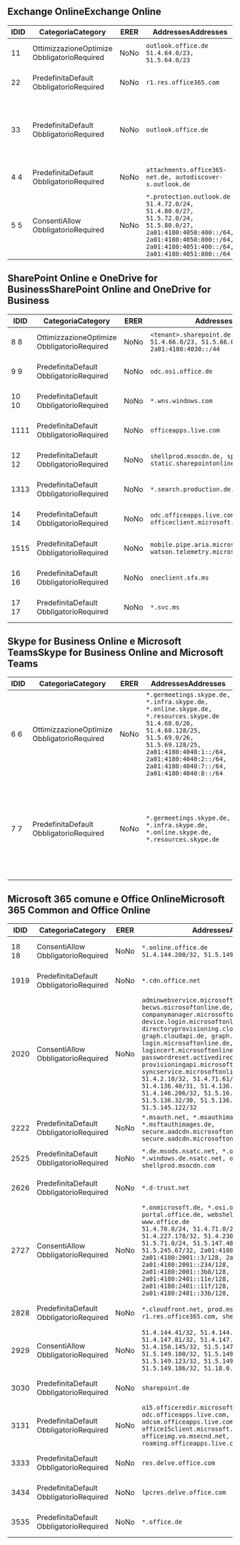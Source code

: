 <!--THIS FILE IS AUTOMATICALLY GENERATED. MANUAL CHANGES WILL BE OVERWRITTEN.-->
<!--Please contact the Office 365 Endpoints team with any questions.-->
<!--Germany endpoints version 2020120100-->
<!--File generated 2021-05-18 11:00:55.7922-->

## <a name="exchange-online"></a><span data-ttu-id="2fd82-101">Exchange Online</span><span class="sxs-lookup"><span data-stu-id="2fd82-101">Exchange Online</span></span>

<span data-ttu-id="2fd82-102">ID</span><span class="sxs-lookup"><span data-stu-id="2fd82-102">ID</span></span> | <span data-ttu-id="2fd82-103">Categoria</span><span class="sxs-lookup"><span data-stu-id="2fd82-103">Category</span></span> | <span data-ttu-id="2fd82-104">ER</span><span class="sxs-lookup"><span data-stu-id="2fd82-104">ER</span></span> | <span data-ttu-id="2fd82-105">Addresses</span><span class="sxs-lookup"><span data-stu-id="2fd82-105">Addresses</span></span> | <span data-ttu-id="2fd82-106">Porte</span><span class="sxs-lookup"><span data-stu-id="2fd82-106">Ports</span></span>
-- | -------------------- | -- | ----------------------------------------------------------------------------------------------------------------------------------------------------------------------------------------- | -------------------------------
<span data-ttu-id="2fd82-107">1</span><span class="sxs-lookup"><span data-stu-id="2fd82-107">1</span></span> | <span data-ttu-id="2fd82-108">Ottimizzazione</span><span class="sxs-lookup"><span data-stu-id="2fd82-108">Optimize</span></span><BR><span data-ttu-id="2fd82-109">Obbligatorio</span><span class="sxs-lookup"><span data-stu-id="2fd82-109">Required</span></span> | <span data-ttu-id="2fd82-110">No</span><span class="sxs-lookup"><span data-stu-id="2fd82-110">No</span></span> | `outlook.office.de`<BR>`51.4.64.0/23, 51.5.64.0/23` | <span data-ttu-id="2fd82-111">**TCP:** 443, 80</span><span class="sxs-lookup"><span data-stu-id="2fd82-111">**TCP:** 443, 80</span></span>
<span data-ttu-id="2fd82-112">2</span><span class="sxs-lookup"><span data-stu-id="2fd82-112">2</span></span> | <span data-ttu-id="2fd82-113">Predefinita</span><span class="sxs-lookup"><span data-stu-id="2fd82-113">Default</span></span><BR><span data-ttu-id="2fd82-114">Obbligatorio</span><span class="sxs-lookup"><span data-stu-id="2fd82-114">Required</span></span> | <span data-ttu-id="2fd82-115">No</span><span class="sxs-lookup"><span data-stu-id="2fd82-115">No</span></span> | `r1.res.office365.com` | <span data-ttu-id="2fd82-116">**TCP:** 443, 80</span><span class="sxs-lookup"><span data-stu-id="2fd82-116">**TCP:** 443, 80</span></span>
<span data-ttu-id="2fd82-117">3</span><span class="sxs-lookup"><span data-stu-id="2fd82-117">3</span></span> | <span data-ttu-id="2fd82-118">Predefinita</span><span class="sxs-lookup"><span data-stu-id="2fd82-118">Default</span></span><BR><span data-ttu-id="2fd82-119">Obbligatorio</span><span class="sxs-lookup"><span data-stu-id="2fd82-119">Required</span></span> | <span data-ttu-id="2fd82-120">No</span><span class="sxs-lookup"><span data-stu-id="2fd82-120">No</span></span> | `outlook.office.de` | <span data-ttu-id="2fd82-121">**TCP:** 143, 25, 587, 993, 995</span><span class="sxs-lookup"><span data-stu-id="2fd82-121">**TCP:** 143, 25, 587, 993, 995</span></span>
<span data-ttu-id="2fd82-122">4 </span><span class="sxs-lookup"><span data-stu-id="2fd82-122">4</span></span> | <span data-ttu-id="2fd82-123">Predefinita</span><span class="sxs-lookup"><span data-stu-id="2fd82-123">Default</span></span><BR><span data-ttu-id="2fd82-124">Obbligatorio</span><span class="sxs-lookup"><span data-stu-id="2fd82-124">Required</span></span> | <span data-ttu-id="2fd82-125">No</span><span class="sxs-lookup"><span data-stu-id="2fd82-125">No</span></span> | `attachments.office365-net.de, autodiscover-s.outlook.de` | <span data-ttu-id="2fd82-126">**TCP:** 443, 80</span><span class="sxs-lookup"><span data-stu-id="2fd82-126">**TCP:** 443, 80</span></span>
<span data-ttu-id="2fd82-127">5 </span><span class="sxs-lookup"><span data-stu-id="2fd82-127">5</span></span> | <span data-ttu-id="2fd82-128">Consenti</span><span class="sxs-lookup"><span data-stu-id="2fd82-128">Allow</span></span><BR><span data-ttu-id="2fd82-129">Obbligatorio</span><span class="sxs-lookup"><span data-stu-id="2fd82-129">Required</span></span> | <span data-ttu-id="2fd82-130">No</span><span class="sxs-lookup"><span data-stu-id="2fd82-130">No</span></span> | `*.protection.outlook.de`<BR>`51.4.72.0/24, 51.4.80.0/27, 51.5.72.0/24, 51.5.80.0/27, 2a01:4180:4050:400::/64, 2a01:4180:4050:800::/64, 2a01:4180:4051:400::/64, 2a01:4180:4051:800::/64` | <span data-ttu-id="2fd82-131">**TCP:** 25, 443</span><span class="sxs-lookup"><span data-stu-id="2fd82-131">**TCP:** 25, 443</span></span>

## <a name="sharepoint-online-and-onedrive-for-business"></a><span data-ttu-id="2fd82-132">SharePoint Online e OneDrive for Business</span><span class="sxs-lookup"><span data-stu-id="2fd82-132">SharePoint Online and OneDrive for Business</span></span>

<span data-ttu-id="2fd82-133">ID</span><span class="sxs-lookup"><span data-stu-id="2fd82-133">ID</span></span> | <span data-ttu-id="2fd82-134">Categoria</span><span class="sxs-lookup"><span data-stu-id="2fd82-134">Category</span></span> | <span data-ttu-id="2fd82-135">ER</span><span class="sxs-lookup"><span data-stu-id="2fd82-135">ER</span></span> | <span data-ttu-id="2fd82-136">Addresses</span><span class="sxs-lookup"><span data-stu-id="2fd82-136">Addresses</span></span> | <span data-ttu-id="2fd82-137">Porte</span><span class="sxs-lookup"><span data-stu-id="2fd82-137">Ports</span></span>
-- | -------------------- | -- | ------------------------------------------------------------------------------ | ----------------
<span data-ttu-id="2fd82-138">8 </span><span class="sxs-lookup"><span data-stu-id="2fd82-138">8</span></span> | <span data-ttu-id="2fd82-139">Ottimizzazione</span><span class="sxs-lookup"><span data-stu-id="2fd82-139">Optimize</span></span><BR><span data-ttu-id="2fd82-140">Obbligatorio</span><span class="sxs-lookup"><span data-stu-id="2fd82-140">Required</span></span> | <span data-ttu-id="2fd82-141">No</span><span class="sxs-lookup"><span data-stu-id="2fd82-141">No</span></span> | `<tenant>.sharepoint.de`<BR>`51.4.66.0/23, 51.5.66.0/23, 2a01:4180:4030::/44` | <span data-ttu-id="2fd82-142">**TCP:** 443, 80</span><span class="sxs-lookup"><span data-stu-id="2fd82-142">**TCP:** 443, 80</span></span>
<span data-ttu-id="2fd82-143">9 </span><span class="sxs-lookup"><span data-stu-id="2fd82-143">9</span></span> | <span data-ttu-id="2fd82-144">Predefinita</span><span class="sxs-lookup"><span data-stu-id="2fd82-144">Default</span></span><BR><span data-ttu-id="2fd82-145">Obbligatorio</span><span class="sxs-lookup"><span data-stu-id="2fd82-145">Required</span></span> | <span data-ttu-id="2fd82-146">No</span><span class="sxs-lookup"><span data-stu-id="2fd82-146">No</span></span> | `odc.osi.office.de` | <span data-ttu-id="2fd82-147">**TCP:** 443, 80</span><span class="sxs-lookup"><span data-stu-id="2fd82-147">**TCP:** 443, 80</span></span>
<span data-ttu-id="2fd82-148">10  </span><span class="sxs-lookup"><span data-stu-id="2fd82-148">10</span></span> | <span data-ttu-id="2fd82-149">Predefinita</span><span class="sxs-lookup"><span data-stu-id="2fd82-149">Default</span></span><BR><span data-ttu-id="2fd82-150">Obbligatorio</span><span class="sxs-lookup"><span data-stu-id="2fd82-150">Required</span></span> | <span data-ttu-id="2fd82-151">No</span><span class="sxs-lookup"><span data-stu-id="2fd82-151">No</span></span> | `*.wns.windows.com` | <span data-ttu-id="2fd82-152">**TCP:** 443, 80</span><span class="sxs-lookup"><span data-stu-id="2fd82-152">**TCP:** 443, 80</span></span>
<span data-ttu-id="2fd82-153">11</span><span class="sxs-lookup"><span data-stu-id="2fd82-153">11</span></span> | <span data-ttu-id="2fd82-154">Predefinita</span><span class="sxs-lookup"><span data-stu-id="2fd82-154">Default</span></span><BR><span data-ttu-id="2fd82-155">Obbligatorio</span><span class="sxs-lookup"><span data-stu-id="2fd82-155">Required</span></span> | <span data-ttu-id="2fd82-156">No</span><span class="sxs-lookup"><span data-stu-id="2fd82-156">No</span></span> | `officeapps.live.com` | <span data-ttu-id="2fd82-157">**TCP:** 443, 80</span><span class="sxs-lookup"><span data-stu-id="2fd82-157">**TCP:** 443, 80</span></span>
<span data-ttu-id="2fd82-158">12 </span><span class="sxs-lookup"><span data-stu-id="2fd82-158">12</span></span> | <span data-ttu-id="2fd82-159">Predefinita</span><span class="sxs-lookup"><span data-stu-id="2fd82-159">Default</span></span><BR><span data-ttu-id="2fd82-160">Obbligatorio</span><span class="sxs-lookup"><span data-stu-id="2fd82-160">Required</span></span> | <span data-ttu-id="2fd82-161">No</span><span class="sxs-lookup"><span data-stu-id="2fd82-161">No</span></span> | `shellprod.msocdn.de, spoprod-a.akamaihd.net, static.sharepointonline.com` | <span data-ttu-id="2fd82-162">**TCP:** 443, 80</span><span class="sxs-lookup"><span data-stu-id="2fd82-162">**TCP:** 443, 80</span></span>
<span data-ttu-id="2fd82-163">13</span><span class="sxs-lookup"><span data-stu-id="2fd82-163">13</span></span> | <span data-ttu-id="2fd82-164">Predefinita</span><span class="sxs-lookup"><span data-stu-id="2fd82-164">Default</span></span><BR><span data-ttu-id="2fd82-165">Obbligatorio</span><span class="sxs-lookup"><span data-stu-id="2fd82-165">Required</span></span> | <span data-ttu-id="2fd82-166">No</span><span class="sxs-lookup"><span data-stu-id="2fd82-166">No</span></span> | `*.search.production.de.azuretrafficmanager.de` | <span data-ttu-id="2fd82-167">**TCP:** 443</span><span class="sxs-lookup"><span data-stu-id="2fd82-167">**TCP:** 443</span></span>
<span data-ttu-id="2fd82-168">14 </span><span class="sxs-lookup"><span data-stu-id="2fd82-168">14</span></span> | <span data-ttu-id="2fd82-169">Predefinita</span><span class="sxs-lookup"><span data-stu-id="2fd82-169">Default</span></span><BR><span data-ttu-id="2fd82-170">Obbligatorio</span><span class="sxs-lookup"><span data-stu-id="2fd82-170">Required</span></span> | <span data-ttu-id="2fd82-171">No</span><span class="sxs-lookup"><span data-stu-id="2fd82-171">No</span></span> | `odc.officeapps.live.com, officeclient.microsoft.com` | <span data-ttu-id="2fd82-172">**TCP:** 443, 80</span><span class="sxs-lookup"><span data-stu-id="2fd82-172">**TCP:** 443, 80</span></span>
<span data-ttu-id="2fd82-173">15</span><span class="sxs-lookup"><span data-stu-id="2fd82-173">15</span></span> | <span data-ttu-id="2fd82-174">Predefinita</span><span class="sxs-lookup"><span data-stu-id="2fd82-174">Default</span></span><BR><span data-ttu-id="2fd82-175">Obbligatorio</span><span class="sxs-lookup"><span data-stu-id="2fd82-175">Required</span></span> | <span data-ttu-id="2fd82-176">No</span><span class="sxs-lookup"><span data-stu-id="2fd82-176">No</span></span> | `mobile.pipe.aria.microsoft.com, ssw.live.com, watson.telemetry.microsoft.com` | <span data-ttu-id="2fd82-177">**TCP:** 443, 80</span><span class="sxs-lookup"><span data-stu-id="2fd82-177">**TCP:** 443, 80</span></span>
<span data-ttu-id="2fd82-178">16 </span><span class="sxs-lookup"><span data-stu-id="2fd82-178">16</span></span> | <span data-ttu-id="2fd82-179">Predefinita</span><span class="sxs-lookup"><span data-stu-id="2fd82-179">Default</span></span><BR><span data-ttu-id="2fd82-180">Obbligatorio</span><span class="sxs-lookup"><span data-stu-id="2fd82-180">Required</span></span> | <span data-ttu-id="2fd82-181">No</span><span class="sxs-lookup"><span data-stu-id="2fd82-181">No</span></span> | `oneclient.sfx.ms` | <span data-ttu-id="2fd82-182">**TCP:** 443, 80</span><span class="sxs-lookup"><span data-stu-id="2fd82-182">**TCP:** 443, 80</span></span>
<span data-ttu-id="2fd82-183">17 </span><span class="sxs-lookup"><span data-stu-id="2fd82-183">17</span></span> | <span data-ttu-id="2fd82-184">Predefinita</span><span class="sxs-lookup"><span data-stu-id="2fd82-184">Default</span></span><BR><span data-ttu-id="2fd82-185">Obbligatorio</span><span class="sxs-lookup"><span data-stu-id="2fd82-185">Required</span></span> | <span data-ttu-id="2fd82-186">No</span><span class="sxs-lookup"><span data-stu-id="2fd82-186">No</span></span> | `*.svc.ms` | <span data-ttu-id="2fd82-187">**TCP:** 443, 80</span><span class="sxs-lookup"><span data-stu-id="2fd82-187">**TCP:** 443, 80</span></span>

## <a name="skype-for-business-online-and-microsoft-teams"></a><span data-ttu-id="2fd82-188">Skype for Business Online e Microsoft Teams</span><span class="sxs-lookup"><span data-stu-id="2fd82-188">Skype for Business Online and Microsoft Teams</span></span>

<span data-ttu-id="2fd82-189">ID</span><span class="sxs-lookup"><span data-stu-id="2fd82-189">ID</span></span> | <span data-ttu-id="2fd82-190">Categoria</span><span class="sxs-lookup"><span data-stu-id="2fd82-190">Category</span></span> | <span data-ttu-id="2fd82-191">ER</span><span class="sxs-lookup"><span data-stu-id="2fd82-191">ER</span></span> | <span data-ttu-id="2fd82-192">Addresses</span><span class="sxs-lookup"><span data-stu-id="2fd82-192">Addresses</span></span> | <span data-ttu-id="2fd82-193">Porte</span><span class="sxs-lookup"><span data-stu-id="2fd82-193">Ports</span></span>
-- | -------------------- | -- | ----------------------------------------------------------------------------------------------------------------------------------------------------------------------------------------------------------------------------------------------- | --------------------------------------------------
<span data-ttu-id="2fd82-194">6 </span><span class="sxs-lookup"><span data-stu-id="2fd82-194">6</span></span> | <span data-ttu-id="2fd82-195">Ottimizzazione</span><span class="sxs-lookup"><span data-stu-id="2fd82-195">Optimize</span></span><BR><span data-ttu-id="2fd82-196">Obbligatorio</span><span class="sxs-lookup"><span data-stu-id="2fd82-196">Required</span></span> | <span data-ttu-id="2fd82-197">No</span><span class="sxs-lookup"><span data-stu-id="2fd82-197">No</span></span> | `*.germeetings.skype.de, *.infra.skype.de, *.online.skype.de, *.resources.skype.de`<BR>`51.4.68.0/26, 51.4.68.128/25, 51.5.69.0/26, 51.5.69.128/25, 2a01:4180:4040:1::/64, 2a01:4180:4040:2::/64, 2a01:4180:4040:7::/64, 2a01:4180:4040:8::/64` | <span data-ttu-id="2fd82-198">**TCP:** 443, 80</span><span class="sxs-lookup"><span data-stu-id="2fd82-198">**TCP:** 443, 80</span></span><BR><span data-ttu-id="2fd82-199">**UDP:** 3478</span><span class="sxs-lookup"><span data-stu-id="2fd82-199">**UDP:** 3478</span></span>
<span data-ttu-id="2fd82-200">7 </span><span class="sxs-lookup"><span data-stu-id="2fd82-200">7</span></span> | <span data-ttu-id="2fd82-201">Predefinita</span><span class="sxs-lookup"><span data-stu-id="2fd82-201">Default</span></span><BR><span data-ttu-id="2fd82-202">Obbligatorio</span><span class="sxs-lookup"><span data-stu-id="2fd82-202">Required</span></span> | <span data-ttu-id="2fd82-203">No</span><span class="sxs-lookup"><span data-stu-id="2fd82-203">No</span></span> | `*.germeetings.skype.de, *.infra.skype.de, *.online.skype.de, *.resources.skype.de` | <span data-ttu-id="2fd82-204">**TCP:** 5061, 50000-59999</span><span class="sxs-lookup"><span data-stu-id="2fd82-204">**TCP:** 5061, 50000-59999</span></span><BR><span data-ttu-id="2fd82-205">**UDP:** 50000-59999</span><span class="sxs-lookup"><span data-stu-id="2fd82-205">**UDP:** 50000-59999</span></span>

## <a name="microsoft-365-common-and-office-online"></a><span data-ttu-id="2fd82-206">Microsoft 365 comune e Office Online</span><span class="sxs-lookup"><span data-stu-id="2fd82-206">Microsoft 365 Common and Office Online</span></span>

<span data-ttu-id="2fd82-207">ID</span><span class="sxs-lookup"><span data-stu-id="2fd82-207">ID</span></span> | <span data-ttu-id="2fd82-208">Categoria</span><span class="sxs-lookup"><span data-stu-id="2fd82-208">Category</span></span> | <span data-ttu-id="2fd82-209">ER</span><span class="sxs-lookup"><span data-stu-id="2fd82-209">ER</span></span> | <span data-ttu-id="2fd82-210">Addresses</span><span class="sxs-lookup"><span data-stu-id="2fd82-210">Addresses</span></span> | <span data-ttu-id="2fd82-211">Porte</span><span class="sxs-lookup"><span data-stu-id="2fd82-211">Ports</span></span>
-- | ------------------- | -- | -------------------------------------------------------------------------------------------------------------------------------------------------------------------------------------------------------------------------------------------------------------------------------------------------------------------------------------------------------------------------------------------------------------------------------------------------------------------------------------------------------------------------------------------------------------------------------------------------------------------------- | ----------------
<span data-ttu-id="2fd82-212">18 </span><span class="sxs-lookup"><span data-stu-id="2fd82-212">18</span></span> | <span data-ttu-id="2fd82-213">Consenti</span><span class="sxs-lookup"><span data-stu-id="2fd82-213">Allow</span></span><BR><span data-ttu-id="2fd82-214">Obbligatorio</span><span class="sxs-lookup"><span data-stu-id="2fd82-214">Required</span></span> | <span data-ttu-id="2fd82-215">No</span><span class="sxs-lookup"><span data-stu-id="2fd82-215">No</span></span> | `*.online.office.de`<BR>`51.4.144.200/32, 51.5.149.3/32, 51.18.16.0/23` | <span data-ttu-id="2fd82-216">**TCP:** 443</span><span class="sxs-lookup"><span data-stu-id="2fd82-216">**TCP:** 443</span></span>
<span data-ttu-id="2fd82-217">19</span><span class="sxs-lookup"><span data-stu-id="2fd82-217">19</span></span> | <span data-ttu-id="2fd82-218">Predefinita</span><span class="sxs-lookup"><span data-stu-id="2fd82-218">Default</span></span><BR><span data-ttu-id="2fd82-219">Obbligatorio</span><span class="sxs-lookup"><span data-stu-id="2fd82-219">Required</span></span> | <span data-ttu-id="2fd82-220">No</span><span class="sxs-lookup"><span data-stu-id="2fd82-220">No</span></span> | `*.cdn.office.net` | <span data-ttu-id="2fd82-221">**TCP:** 443</span><span class="sxs-lookup"><span data-stu-id="2fd82-221">**TCP:** 443</span></span>
<span data-ttu-id="2fd82-222">20</span><span class="sxs-lookup"><span data-stu-id="2fd82-222">20</span></span> | <span data-ttu-id="2fd82-223">Consenti</span><span class="sxs-lookup"><span data-stu-id="2fd82-223">Allow</span></span><BR><span data-ttu-id="2fd82-224">Obbligatorio</span><span class="sxs-lookup"><span data-stu-id="2fd82-224">Required</span></span> | <span data-ttu-id="2fd82-225">No</span><span class="sxs-lookup"><span data-stu-id="2fd82-225">No</span></span> | `adminwebservice.microsoftonline.de, becws.microsoftonline.de, companymanager.microsoftonline.de, device.login.microsoftonline.de, directoryprovisioning.cloudapi.de, graph.cloudapi.de, graph.microsoft.de, login.microsoftonline.de, logincert.microsoftonline.de, pas.cloudapi.de, passwordreset.activedirectory.microsoftazure.de, provisioningapi.microsoftonline.de, syncservice.microsoftonline.de`<BR>`51.4.2.10/32, 51.4.71.61/32, 51.4.136.38/31, 51.4.136.40/31, 51.4.136.42/32, 51.4.146.38/32, 51.4.146.206/32, 51.5.16.7/32, 51.5.71.22/32, 51.5.136.32/30, 51.5.136.36/32, 51.5.145.29/32, 51.5.145.122/32` | <span data-ttu-id="2fd82-226">**TCP:** 443, 80</span><span class="sxs-lookup"><span data-stu-id="2fd82-226">**TCP:** 443, 80</span></span>
<span data-ttu-id="2fd82-227">22</span><span class="sxs-lookup"><span data-stu-id="2fd82-227">22</span></span> | <span data-ttu-id="2fd82-228">Predefinita</span><span class="sxs-lookup"><span data-stu-id="2fd82-228">Default</span></span><BR><span data-ttu-id="2fd82-229">Obbligatorio</span><span class="sxs-lookup"><span data-stu-id="2fd82-229">Required</span></span> | <span data-ttu-id="2fd82-230">No</span><span class="sxs-lookup"><span data-stu-id="2fd82-230">No</span></span> | `*.msauth.net, *.msauthimages.de, *.msftauth.net, *.msftauthimages.de, secure.aadcdn.microsoftonline-p.com, secure.aadcdn.microsoftonline-p.de` | <span data-ttu-id="2fd82-231">**TCP:** 443, 80</span><span class="sxs-lookup"><span data-stu-id="2fd82-231">**TCP:** 443, 80</span></span>
<span data-ttu-id="2fd82-232">25</span><span class="sxs-lookup"><span data-stu-id="2fd82-232">25</span></span> | <span data-ttu-id="2fd82-233">Predefinita</span><span class="sxs-lookup"><span data-stu-id="2fd82-233">Default</span></span><BR><span data-ttu-id="2fd82-234">Obbligatorio</span><span class="sxs-lookup"><span data-stu-id="2fd82-234">Required</span></span> | <span data-ttu-id="2fd82-235">No</span><span class="sxs-lookup"><span data-stu-id="2fd82-235">No</span></span> | `*.de.msods.nsatc.net, *.office.de.akadns.net, *.windows.de.nsatc.net, officehome.msocdn.de, shellprod.msocdn.com` | <span data-ttu-id="2fd82-236">**TCP:** 443, 80</span><span class="sxs-lookup"><span data-stu-id="2fd82-236">**TCP:** 443, 80</span></span>
<span data-ttu-id="2fd82-237">26</span><span class="sxs-lookup"><span data-stu-id="2fd82-237">26</span></span> | <span data-ttu-id="2fd82-238">Predefinita</span><span class="sxs-lookup"><span data-stu-id="2fd82-238">Default</span></span><BR><span data-ttu-id="2fd82-239">Obbligatorio</span><span class="sxs-lookup"><span data-stu-id="2fd82-239">Required</span></span> | <span data-ttu-id="2fd82-240">No</span><span class="sxs-lookup"><span data-stu-id="2fd82-240">No</span></span> | `*.d-trust.net` | <span data-ttu-id="2fd82-241">**TCP:** 443, 80</span><span class="sxs-lookup"><span data-stu-id="2fd82-241">**TCP:** 443, 80</span></span>
<span data-ttu-id="2fd82-242">27</span><span class="sxs-lookup"><span data-stu-id="2fd82-242">27</span></span> | <span data-ttu-id="2fd82-243">Consenti</span><span class="sxs-lookup"><span data-stu-id="2fd82-243">Allow</span></span><BR><span data-ttu-id="2fd82-244">Obbligatorio</span><span class="sxs-lookup"><span data-stu-id="2fd82-244">Required</span></span> | <span data-ttu-id="2fd82-245">No</span><span class="sxs-lookup"><span data-stu-id="2fd82-245">No</span></span> | `*.onmicrosoft.de, *.osi.office.de, office.de, portal.office.de, webshell.suite.office.de, www.office.de`<BR>`51.4.70.0/24, 51.4.71.0/24, 51.4.226.115/32, 51.4.227.178/32, 51.4.230.178/32, 51.5.70.0/24, 51.5.71.0/24, 51.5.147.48/32, 51.5.242.163/32, 51.5.245.67/32, 2a01:4180:2001::2/128, 2a01:4180:2001::3/128, 2a01:4180:2001::92/128, 2a01:4180:2001::234/128, 2a01:4180:2001::3b8/128, 2a01:4180:2401::5/128, 2a01:4180:2401::11e/128, 2a01:4180:2401::11f/128, 2a01:4180:2401::33b/128, 2a01:4180:2401::55b/128` | <span data-ttu-id="2fd82-246">**TCP:** 443, 80</span><span class="sxs-lookup"><span data-stu-id="2fd82-246">**TCP:** 443, 80</span></span>
<span data-ttu-id="2fd82-247">28</span><span class="sxs-lookup"><span data-stu-id="2fd82-247">28</span></span> | <span data-ttu-id="2fd82-248">Predefinita</span><span class="sxs-lookup"><span data-stu-id="2fd82-248">Default</span></span><BR><span data-ttu-id="2fd82-249">Obbligatorio</span><span class="sxs-lookup"><span data-stu-id="2fd82-249">Required</span></span> | <span data-ttu-id="2fd82-250">No</span><span class="sxs-lookup"><span data-stu-id="2fd82-250">No</span></span> | `*.cloudfront.net, prod.msocdn.de, r1.res.office365.com, shellprod.msocdn.de` | <span data-ttu-id="2fd82-251">**TCP:** 443, 80</span><span class="sxs-lookup"><span data-stu-id="2fd82-251">**TCP:** 443, 80</span></span>
<span data-ttu-id="2fd82-252">29</span><span class="sxs-lookup"><span data-stu-id="2fd82-252">29</span></span> | <span data-ttu-id="2fd82-253">Consenti</span><span class="sxs-lookup"><span data-stu-id="2fd82-253">Allow</span></span><BR><span data-ttu-id="2fd82-254">Obbligatorio</span><span class="sxs-lookup"><span data-stu-id="2fd82-254">Required</span></span> | <span data-ttu-id="2fd82-255">No</span><span class="sxs-lookup"><span data-stu-id="2fd82-255">No</span></span> | `51.4.144.41/32, 51.4.144.174/32, 51.4.145.38/32, 51.4.147.81/32, 51.4.147.233/32, 51.4.148.12/32, 51.4.150.145/32, 51.5.147.242/32, 51.5.149.100/32, 51.5.149.119/32, 51.5.149.123/32, 51.5.149.180/32, 51.5.149.186/32, 51.18.0.0/21` | <span data-ttu-id="2fd82-256">**TCP:** 443, 80</span><span class="sxs-lookup"><span data-stu-id="2fd82-256">**TCP:** 443, 80</span></span>
<span data-ttu-id="2fd82-257">30</span><span class="sxs-lookup"><span data-stu-id="2fd82-257">30</span></span> | <span data-ttu-id="2fd82-258">Predefinita</span><span class="sxs-lookup"><span data-stu-id="2fd82-258">Default</span></span><BR><span data-ttu-id="2fd82-259">Obbligatorio</span><span class="sxs-lookup"><span data-stu-id="2fd82-259">Required</span></span> | <span data-ttu-id="2fd82-260">No</span><span class="sxs-lookup"><span data-stu-id="2fd82-260">No</span></span> | `sharepoint.de` | <span data-ttu-id="2fd82-261">**TCP:** 443, 80</span><span class="sxs-lookup"><span data-stu-id="2fd82-261">**TCP:** 443, 80</span></span>
<span data-ttu-id="2fd82-262">31</span><span class="sxs-lookup"><span data-stu-id="2fd82-262">31</span></span> | <span data-ttu-id="2fd82-263">Predefinita</span><span class="sxs-lookup"><span data-stu-id="2fd82-263">Default</span></span><BR><span data-ttu-id="2fd82-264">Obbligatorio</span><span class="sxs-lookup"><span data-stu-id="2fd82-264">Required</span></span> | <span data-ttu-id="2fd82-265">No</span><span class="sxs-lookup"><span data-stu-id="2fd82-265">No</span></span> | `o15.officeredir.microsoft.com, odc.officeapps.live.com, odcsm.officeapps.live.com, office.microsoft.com, office15client.microsoft.com, officeimg.vo.msecnd.net, roaming.officeapps.live.com` | <span data-ttu-id="2fd82-266">**TCP:** 443, 80</span><span class="sxs-lookup"><span data-stu-id="2fd82-266">**TCP:** 443, 80</span></span>
<span data-ttu-id="2fd82-267">33</span><span class="sxs-lookup"><span data-stu-id="2fd82-267">33</span></span> | <span data-ttu-id="2fd82-268">Predefinita</span><span class="sxs-lookup"><span data-stu-id="2fd82-268">Default</span></span><BR><span data-ttu-id="2fd82-269">Obbligatorio</span><span class="sxs-lookup"><span data-stu-id="2fd82-269">Required</span></span> | <span data-ttu-id="2fd82-270">No</span><span class="sxs-lookup"><span data-stu-id="2fd82-270">No</span></span> | `res.delve.office.com` | <span data-ttu-id="2fd82-271">**TCP:** 443</span><span class="sxs-lookup"><span data-stu-id="2fd82-271">**TCP:** 443</span></span>
<span data-ttu-id="2fd82-272">34</span><span class="sxs-lookup"><span data-stu-id="2fd82-272">34</span></span> | <span data-ttu-id="2fd82-273">Predefinita</span><span class="sxs-lookup"><span data-stu-id="2fd82-273">Default</span></span><BR><span data-ttu-id="2fd82-274">Obbligatorio</span><span class="sxs-lookup"><span data-stu-id="2fd82-274">Required</span></span> | <span data-ttu-id="2fd82-275">No</span><span class="sxs-lookup"><span data-stu-id="2fd82-275">No</span></span> | `lpcres.delve.office.com` | <span data-ttu-id="2fd82-276">**TCP:** 443</span><span class="sxs-lookup"><span data-stu-id="2fd82-276">**TCP:** 443</span></span>
<span data-ttu-id="2fd82-277">35</span><span class="sxs-lookup"><span data-stu-id="2fd82-277">35</span></span> | <span data-ttu-id="2fd82-278">Predefinita</span><span class="sxs-lookup"><span data-stu-id="2fd82-278">Default</span></span><BR><span data-ttu-id="2fd82-279">Obbligatorio</span><span class="sxs-lookup"><span data-stu-id="2fd82-279">Required</span></span> | <span data-ttu-id="2fd82-280">No</span><span class="sxs-lookup"><span data-stu-id="2fd82-280">No</span></span> | `*.office.de` | <span data-ttu-id="2fd82-281">**TCP:** 443, 80</span><span class="sxs-lookup"><span data-stu-id="2fd82-281">**TCP:** 443, 80</span></span>
